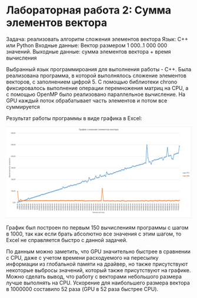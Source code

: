 # Лабораторная работа 2: Сумма элементов вектора

Задача: реализовать алгоритм сложения элементов вектора
Язык: C++ или Python
Входные данные: Вектор размером 1 000..1 000 000 значений.
Выходные данные: сумма элементов вектора + время вычисления

Выбранный язык программироания для выполнения работы - C++. Была реализована программа, в которой выполнялось сложение элементов векторов, с заполнением цифрой 5. С помощью библиотеки chrono фиксировалось выполнение операции перемножения матриц на CPU, а с помощью OpenMP было реализовано параллельное вычисление. На GPU каждый поток обрабатывает часть элементов и потом все суммируется

Результат работы программы в виде графика в Excel:

![alt text](Graph.png)

График был построен по первым 150 вычислениям программы с шагом в 1000, так как если брать абсолютно все значения с этим шагом, то Excel не справляется быстро с данной задачей.

По данным можно заметить, что GPU значительно быстрее в сравнении с CPU, даже с учетом времени расходуемого на пересылку информации из глобальной памяти на драйвер, но также присутствуют некоторые выбросы значений, который также присутствуют на графике. Можно сделать вывод, что работу с векторами небольшого размера лучше выполнять на CPU. Ускорение для наибольшего размера вектора в 1000000 составило 52 раза (GPU в 52 раза быстрее CPU).
